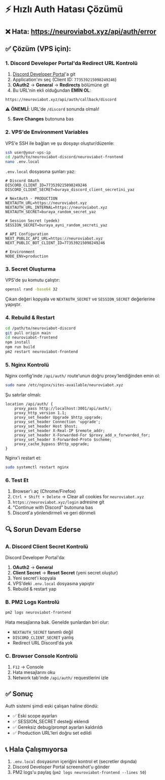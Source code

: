 # ⚡ Hızlı Auth Hatası Çözümü

## ❌ Hata: https://neuroviabot.xyz/api/auth/error

## ✅ Çözüm (VPS için):

### 1. Discord Developer Portal'da Redirect URL Kontrolü

1. [Discord Developer Portal](https://discord.com/developers/applications)'a git
2. Application'ını seç (Client ID: `773539215098249246`)
3. **OAuth2** → **General** → **Redirects** bölümüne git
4. Bu URL'nin ekli olduğundan **EMİN OL**:

```
https://neuroviabot.xyz/api/auth/callback/discord
```

⚠️ **ÖNEMLİ**: URL'de `/discord` sonunda olmalı!

5. **Save Changes** butonuna bas

### 2. VPS'de Environment Variables

VPS'e SSH ile bağlan ve şu dosyayı oluştur/düzenle:

```bash
ssh user@your-vps-ip
cd /path/to/neuroviabot-discord/neuroviabot-frontend
nano .env.local
```

`.env.local` dosyasına şunları yaz:

```env
# Discord OAuth
DISCORD_CLIENT_ID=773539215098249246
DISCORD_CLIENT_SECRET=buraya_discord_client_secretini_yaz

# NextAuth - PRODUCTION
NEXTAUTH_URL=https://neuroviabot.xyz
NEXTAUTH_URL_INTERNAL=https://neuroviabot.xyz
NEXTAUTH_SECRET=buraya_random_secret_yaz

# Session Secret (yedek)
SESSION_SECRET=buraya_ayni_random_secreti_yaz

# API Configuration
NEXT_PUBLIC_API_URL=https://neuroviabot.xyz
NEXT_PUBLIC_BOT_CLIENT_ID=773539215098249246

# Environment
NODE_ENV=production
```

### 3. Secret Oluşturma

VPS'de şu komutu çalıştır:

```bash
openssl rand -base64 32
```

Çıkan değeri kopyala ve `NEXTAUTH_SECRET` ve `SESSION_SECRET` değerlerine yapıştır.

### 4. Rebuild & Restart

```bash
cd /path/to/neuroviabot-discord
git pull origin main
cd neuroviabot-frontend
npm install
npm run build
pm2 restart neuroviabot-frontend
```

### 5. Nginx Kontrolü

Nginx config'inde `/api/auth/` route'unun doğru proxy'lendiğinden emin ol:

```bash
sudo nano /etc/nginx/sites-available/neuroviabot.xyz
```

Şu satırlar olmalı:

```nginx
location /api/auth/ {
    proxy_pass http://localhost:3001/api/auth/;
    proxy_http_version 1.1;
    proxy_set_header Upgrade $http_upgrade;
    proxy_set_header Connection 'upgrade';
    proxy_set_header Host $host;
    proxy_set_header X-Real-IP $remote_addr;
    proxy_set_header X-Forwarded-For $proxy_add_x_forwarded_for;
    proxy_set_header X-Forwarded-Proto $scheme;
    proxy_cache_bypass $http_upgrade;
}
```

Nginx'i restart et:

```bash
sudo systemctl restart nginx
```

### 6. Test Et

1. Browser'ı aç (Chrome/Firefox)
2. `Ctrl + Shift + Delete` → Clear all cookies for `neuroviabot.xyz`
3. `https://neuroviabot.xyz/login` adresine git
4. "Continue with Discord" butonuna bas
5. Discord'a yönlendirmeli ve geri dönmeli

## 🔍 Sorun Devam Ederse

### A. Discord Client Secret Kontrolü

Discord Developer Portal'da:
1. **OAuth2** → **General**
2. **Client Secret** → **Reset Secret** (yeni secret oluştur)
3. Yeni secret'i kopyala
4. VPS'deki `.env.local` dosyasına yapıştır
5. Rebuild & restart yap

### B. PM2 Logs Kontrolü

```bash
pm2 logs neuroviabot-frontend
```

Hata mesajlarına bak. Genelde şunlardan biri olur:
- `NEXTAUTH_SECRET` tanımlı değil
- `DISCORD_CLIENT_SECRET` yanlış
- Redirect URL Discord'da yok

### C. Browser Console Kontrolü

1. `F12` → Console
2. Hata mesajlarını oku
3. Network tab'inde `/api/auth/` requestlerini izle

## ✅ Sonuç

Auth sistemi şimdi eski çalışan haline döndü:
- ✅ Eski scope ayarları
- ✅ SESSION_SECRET desteği eklendi
- ✅ Gereksiz debug/prompt ayarları kaldırıldı
- ✅ Production URL'leri doğru set edildi

## 📞 Hala Çalışmıyorsa

1. `.env.local` dosyasının içeriğini kontrol et (secretler dışında)
2. Discord Developer Portal screenshot'u gönder
3. PM2 logs'u paylaş (`pm2 logs neuroviabot-frontend --lines 50`)
